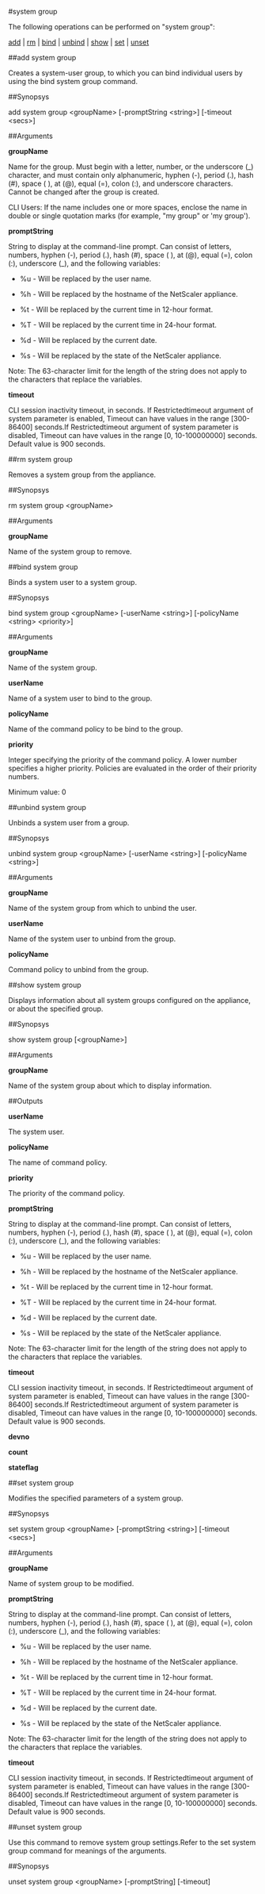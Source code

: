 #system group

The following operations can be performed on "system group":


[add](#add-system-group) | [rm](#rm-system-group) | [bind](#bind-system-group) | [unbind](#unbind-system-group) | [show](#show-system-group) | [set](#set-system-group) | [unset](#unset-system-group)

##add system group

Creates a system-user group, to which you can bind individual users by using the bind system group command.


##Synopsys

add system group &lt;groupName> [-promptString &lt;string>] [-timeout &lt;secs>]


##Arguments

<b>groupName</b>
Name for the group. Must begin with a letter, number, or the underscore (_) character, and must contain only alphanumeric, hyphen (-), period (.), hash (#), space ( ), at (@), equal (=), colon (:), and underscore characters. Cannot be changed after the group is created.
CLI Users: If the name includes one or more spaces, enclose the name in double or single quotation marks (for example, "my group" or 'my group').

<b>promptString</b>
String to display at the command-line prompt. Can consist of letters, numbers, hyphen (-), period (.), hash (#), space ( ), at (@), equal (=), colon (:), underscore (_), and the following variables: 
* %u - Will be replaced by the user name.
* %h - Will be replaced by the hostname of the NetScaler appliance.
* %t - Will be replaced by the current time in 12-hour format.
* %T - Will be replaced by the current time in 24-hour format.
* %d - Will be replaced by the current date.
* %s - Will be replaced by the state of the NetScaler appliance.
Note: The 63-character limit for the length of the string does not apply to the characters that replace the variables.

<b>timeout</b>
CLI session inactivity timeout, in seconds. If Restrictedtimeout argument of system parameter is enabled, Timeout can have values in the range [300-86400] seconds.If Restrictedtimeout argument of system parameter is disabled, Timeout can have values in the range [0, 10-100000000] seconds. Default value is 900 seconds.



##rm system group

Removes a system group from the appliance.


##Synopsys

rm system group &lt;groupName>


##Arguments

<b>groupName</b>
Name of the system group to remove.



##bind system group

Binds a system user to a system group.


##Synopsys

bind system group &lt;groupName> [-userName &lt;string>] [-policyName &lt;string>  &lt;priority>]


##Arguments

<b>groupName</b>
Name of the system group.

<b>userName</b>
Name of a system user to bind to the group.

<b>policyName</b>
Name of the command policy to be bind to the group.

<b>priority</b>
Integer specifying the priority of the command policy. A lower number specifies a higher priority. Policies are evaluated in the order of their priority numbers.
Minimum value: 0



##unbind system group

Unbinds a system user from a group.


##Synopsys

unbind system group &lt;groupName> [-userName &lt;string>] [-policyName &lt;string>]


##Arguments

<b>groupName</b>
Name of the system group from which to unbind the user.

<b>userName</b>
Name of the system user to unbind from the group.

<b>policyName</b>
Command policy to unbind from the group.



##show system group

Displays information about all system groups configured on the appliance, or about the specified group.


##Synopsys

show system group [&lt;groupName>]


##Arguments

<b>groupName</b>
Name of the system group about which to display information.



##Outputs

<b>userName</b>
The system user.

<b>policyName</b>
The name of command policy.

<b>priority</b>
The priority of the command policy.

<b>promptString</b>
String to display at the command-line prompt. Can consist of letters, numbers, hyphen (-), period (.), hash (#), space ( ), at (@), equal (=), colon (:), underscore (_), and the following variables: 
* %u - Will be replaced by the user name.
* %h - Will be replaced by the hostname of the NetScaler appliance.
* %t - Will be replaced by the current time in 12-hour format.
* %T - Will be replaced by the current time in 24-hour format.
* %d - Will be replaced by the current date.
* %s - Will be replaced by the state of the NetScaler appliance.
Note: The 63-character limit for the length of the string does not apply to the characters that replace the variables.

<b>timeout</b>
CLI session inactivity timeout, in seconds. If Restrictedtimeout argument of system parameter is enabled, Timeout can have values in the range [300-86400] seconds.If Restrictedtimeout argument of system parameter is disabled, Timeout can have values in the range [0, 10-100000000] seconds. Default value is 900 seconds.

<b>devno</b>

<b>count</b>

<b>stateflag</b>



##set system group

Modifies the specified parameters of a system group.


##Synopsys

set system group &lt;groupName> [-promptString &lt;string>] [-timeout &lt;secs>]


##Arguments

<b>groupName</b>
Name of system group to be modified.

<b>promptString</b>
String to display at the command-line prompt. Can consist of letters, numbers, hyphen (-), period (.), hash (#), space ( ), at (@), equal (=), colon (:), underscore (_), and the following variables: 
* %u - Will be replaced by the user name.
* %h - Will be replaced by the hostname of the NetScaler appliance.
* %t - Will be replaced by the current time in 12-hour format.
* %T - Will be replaced by the current time in 24-hour format.
* %d - Will be replaced by the current date.
* %s - Will be replaced by the state of the NetScaler appliance.
Note: The 63-character limit for the length of the string does not apply to the characters that replace the variables.

<b>timeout</b>
CLI session inactivity timeout, in seconds. If Restrictedtimeout argument of system parameter is enabled, Timeout can have values in the range [300-86400] seconds.If Restrictedtimeout argument of system parameter is disabled, Timeout can have values in the range [0, 10-100000000] seconds. Default value is 900 seconds.



##unset system group

Use this command to remove system group settings.Refer to the set system group command for meanings of the arguments.


##Synopsys

unset system group &lt;groupName> [-promptString] [-timeout]


